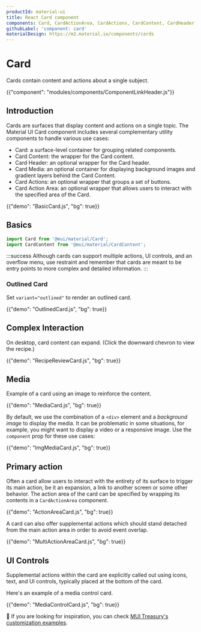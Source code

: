 ```yaml
---
productId: material-ui
title: React Card component
components: Card, CardActionArea, CardActions, CardContent, CardHeader, CardMedia, Collapse, Paper
githubLabel: 'component: card'
materialDesign: https://m2.material.io/components/cards
---
```


# Card

<p class="description">Cards contain content and actions about a single subject.</p>

{{"component": "modules/components/ComponentLinkHeader.js"}}

## Introduction

Cards are surfaces that display content and actions on a single topic.
The Material UI Card component includes several complementary utility components to handle various use cases:

- Card: a surface-level container for grouping related components.
- Card Content: the wrapper for the Card content.
- Card Header: an optional wrapper for the Card header.
- Card Media: an optional container for displaying background images and gradient layers behind the Card Content.
- Card Actions: an optional wrapper that groups a set of buttons.
- Card Action Area: an optional wrapper that allows users to interact with the specified area of the Card.

{{"demo": "BasicCard.js", "bg": true}}

## Basics

```jsx
import Card from '@mui/material/Card';
import CardContent from '@mui/material/CardContent';
```

:::success
Although cards can support multiple actions, UI controls, and an overflow menu, use restraint and remember that cards are meant to be entry points to more complex and detailed information.
:::

### Outlined Card

Set `variant="outlined"` to render an outlined card.

{{"demo": "OutlinedCard.js", "bg": true}}

## Complex Interaction

On desktop, card content can expand. (Click the downward chevron to view the recipe.)

{{"demo": "RecipeReviewCard.js", "bg": true}}

## Media

Example of a card using an image to reinforce the content.

{{"demo": "MediaCard.js", "bg": true}}

By default, we use the combination of a `<div>` element and a _background image_ to display the media. It can be problematic in some situations, for example, you might want to display a video or a responsive image. Use the `component` prop for these use cases:

{{"demo": "ImgMediaCard.js", "bg": true}}

## Primary action

Often a card allow users to interact with the entirety of its surface to trigger its main action, be it an expansion, a link to another screen or some other behavior. The action area of the card can be specified by wrapping its contents in a `CardActionArea` component.

{{"demo": "ActionAreaCard.js", "bg": true}}

A card can also offer supplemental actions which should stand detached from the main action area in order to avoid event overlap.

{{"demo": "MultiActionAreaCard.js", "bg": true}}

## UI Controls

Supplemental actions within the card are explicitly called out using icons, text, and UI controls, typically placed at the bottom of the card.

Here's an example of a media control card.

{{"demo": "MediaControlCard.js", "bg": true}}

🎨 If you are looking for inspiration, you can check [MUI Treasury's customization examples](https://mui-treasury.com/?path=/docs/card-introduction--docs).
